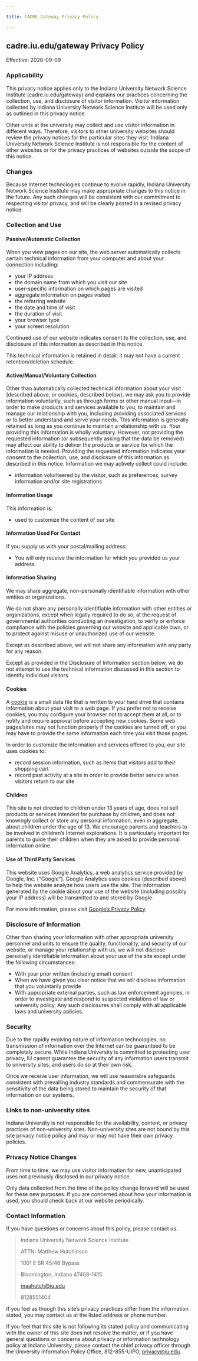 ```yaml
---

title: CADRE Gateway Privacy Policy

---
```


## cadre.iu.edu/gateway Privacy Policy

Effective: 2020-09-09

### Applicability

This privacy notice applies only to the Indiana University Network Science Institute (cadre.iu.edu/gateway) and explains our practices concerning the collection, use, and disclosure of visitor information. Visitor information collected by Indiana University Network Science Institute will be used only as outlined in this privacy notice.

Other units at the university may collect and use visitor information in different ways. Therefore, visitors to other university websites should review the privacy notices for the particular sites they visit. Indiana University Network Science Institute is not responsible for the content of other websites or for the privacy practices of websites outside the scope of this notice.

### Changes

Because Internet technologies continue to evolve rapidly, Indiana University Network Science Institute may make appropriate changes to this notice in the future. Any such changes will be consistent with our commitment to respecting visitor privacy, and will be clearly posted in a revised privacy notice.

### Collection and Use

#### Passive/Automatic Collection

When you view pages on our site, the web server automatically collects certain technical information from your computer and about your connection including:

- your IP address
- the domain name from which you visit our site
- user-specific information on which pages are visited
- aggregate information on pages visited
- the referring website
- the date and time of visit
- the duration of visit
- your browser type
- your screen resolution

Continued use of our website indicates consent to the collection, use, and disclosure of this information as described in this notice.

This technical information is retained in detail; it may not have a current retention/deletion schedule.

#### Active/Manual/Voluntary Collection

Other than automatically collected technical information about your visit (described above, or cookies, described below), we may ask you to provide information voluntarily, such as through forms or other manual input—in order to make products and services available to you, to maintain and manage our relationship with you, including providing associated services or to better understand and serve your needs. This information is generally retained as long as you continue to maintain a relationship with us. Your providing this information is wholly voluntary. However, not providing the requested information (or subsequently asking that the data be removed) may affect our ability to deliver the products or service for which the information is needed. Providing the requested information indicates your consent to the collection, use, and disclosure of this information as described in this notice. Information we may actively collect could include:

- information volunteered by the visitor, such as preferences, survey information and/or site registrations

#### Information Usage

This information is:

- used to customize the content of our site

#### Information Used For Contact

If you supply us with your postal/mailing address:

- You will only receive the information for which you provided us your address.

#### Information Sharing

We may share aggregate, non-personally identifiable information with other entities or organizations.

We do not share any personally identifiable information with other entities or organizations, except when legally required to do so, at the request of governmental authorities conducting an investigation, to verify or enforce compliance with the policies governing our website and applicable laws, or to protect against misuse or unauthorized use of our website.

Except as described above, we will not share any information with any party for any reason.

Except as provided in the Disclosure of Information section below, we do not attempt to use the technical information discussed in this section to identify individual visitors.

#### Cookies

A [cookie](https://epic.org/privacy/internet/cookies/) is a small data file that is written to your hard drive that contains information about your visit to a web page. If you prefer not to receive cookies, you may configure your browser not to accept them at all, or to notify and require approval before accepting new cookies. Some web pages/sites may not function properly if the cookies are turned off, or you may have to provide the same information each time you visit those pages.

In order to customize the information and services offered to you, our site uses cookies to:

- record session information, such as items that visitors add to their shopping cart
- record past activity at a site in order to provide better service when visitors return to our site

#### Children

This site is not directed to children under 13 years of age, does not sell products or services intended for purchase by children, and does not knowingly collect or store any personal information, even in aggregate, about children under the age of 13. We encourage parents and teachers to be involved in children’s Internet explorations. It is particularly important for parents to guide their children when they are asked to provide personal information online.

#### Use of Third Party Services

This website uses Google Analytics, a web analytics service provided by Google, Inc. ("Google"). Google Analytics uses cookies (described above) to help the website analyze how users use the site. The information generated by the cookie about your use of the website (including possibly your IP address) will be transmitted to and stored by Google.

For more information, please visit [Google’s Privacy Policy](http://www.google.com/policies/privacy).

### Disclosure of Information

Other than sharing your information with other appropriate university personnel and units to ensure the quality, functionality, and security of our website, or manage your relationship with us, we will not disclose personally identifiable information about your use of the site except under the following circumstances:

- With your prior written (including email) consent
- When we have given you clear notice that we will disclose information that you voluntarily provide
- With appropriate external parties, such as law enforcement agencies, in order to investigate and respond to suspected violations of law or university policy. Any such disclosures shall comply with all applicable laws and university policies.

### Security

Due to the rapidly evolving nature of information technologies, no transmission of information over the Internet can be guaranteed to be completely secure. While Indiana University is committed to protecting user privacy, IU cannot guarantee the security of any information users transmit to university sites, and users do so at their own risk.

Once we receive user information, we will use reasonable safeguards consistent with prevailing industry standards and commensurate with the sensitivity of the data being stored to maintain the security of that information on our systems.

### Links to non-university sites

Indiana University is not responsible for the availability, content, or privacy practices of non-university sites. Non-university sites are not bound by this site privacy notice policy and may or may not have their own privacy policies.

### Privacy Notice Changes

From time to time, we may use visitor information for new, unanticipated uses not previously disclosed in our privacy notice.

Only data collected from the time of the policy change forward will be used for these new purposes. If you are concerned about how your information is used, you should check back at our website periodically.

### Contact Information

If you have questions or concerns about this policy, please contact us.

>Indiana University Network Science Institute
>
>ATTN: Matthew Hutchinson
>
>1001 E SR 45/46 Bypass
>
>Bloomington, Indiana 47408-1415
>
>maahutch@iu.edu
>
>8128551404

If you feel as though this site’s privacy practices differ from the information stated, you may contact us at the listed address or phone number.

If you feel that this site is not following its stated policy and communicating with the owner of this site does not resolve the matter, or if you have general questions or concerns about privacy or information technology policy at Indiana University, please contact the chief privacy officer through the University Information Policy Office, 812-855-UIPO, privacy@iu.edu.

